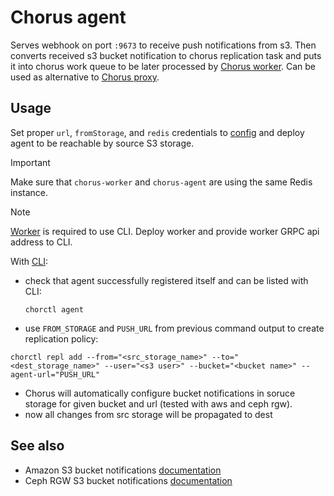 # Chorus agent

Serves webhook on port `:9673` to receive push notifications from s3.
Then converts received s3 bucket notification to chorus replication task and puts it into chorus work queue to be later
processed by [Chorus worker](../worker).
Can be used as alternative to [Chorus proxy](../proxy).

## Usage

Set proper `url`, `fromStorage`, and `redis` credentials to [config](./config.yaml) and deploy agent to be reachable by source S3
storage. 

> [!IMPORTANT]  
> Make sure that `chorus-worker` and `chorus-agent` are using the same Redis instance.

> [!NOTE]  
> [Worker](../worker) is required to use CLI. Deploy worker and provide worker GRPC api address to CLI.

With [CLI](../../tools/chorctl):
- check that agent successfully registered itself and can be listed with CLI:
  ```shell
  chorctl agent
  ```
- use `FROM_STORAGE` and `PUSH_URL` from previous command output to create replication policy:
```shell
chorctl repl add --from="<src_storage_name>" --to="<dest_storage_name>" --user="<s3 user>" --bucket="<bucket name>" --agent-url="PUSH_URL"
```
- Chorus will automatically configure bucket notifications in soruce storage for given bucket and url (tested with aws and ceph rgw).
- now all changes from src storage will be propagated to dest

## See also

- Amazon S3 bucket
  notifications [documentation](https://docs.aws.amazon.com/AmazonS3/latest/userguide/EventNotifications.html)
- Ceph RGW S3 bucket notifications [documentation](https://docs.ceph.com/en/latest/radosgw/notifications/)
